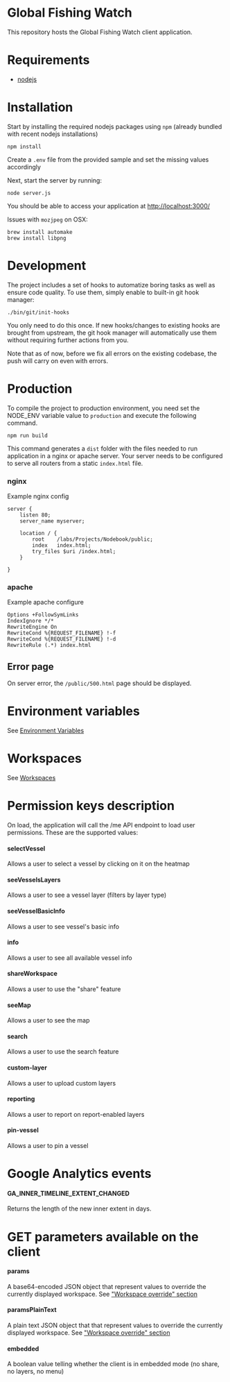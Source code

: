 # Global Fishing Watch

This repository hosts the Global Fishing Watch client application.

# Requirements

- [nodejs](https://nodejs.org/en/)

# Installation

Start by installing the required nodejs packages using `npm` (already bundled with recent nodejs installations)

```
npm install
```

Create a `.env` file from the provided sample and set the missing values accordingly

Next, start the server by running:

```
node server.js
```

You should be able to access your application at [http://localhost:3000/](http://localhost:3000/)

Issues with `mozjpeg` on OSX:
```
brew install automake
brew install libpng
```

# Development

The project includes a set of hooks to automatize boring tasks as well as ensure code quality.
To use them, simply enable to built-in git hook manager:

```
./bin/git/init-hooks
```

You only need to do this once. If new hooks/changes to existing hooks are brought from upstream, the git hook manager
 will automatically use them without requiring further actions from you.

Note that as of now, before we fix all errors on the existing codebase, the push will carry on even with errors.

# Production

To compile the project to production environment, you need set the NODE_ENV variable value to `production` and
execute the following command.
```
npm run build
```

This command generates a `dist` folder with the files needed to run application in a nginx or apache server. Your
server needs to be configured to serve all routers from a static `index.html` file.

### nginx
Example nginx config
```
server {
    listen 80;
    server_name myserver;

    location / {
        root    /labs/Projects/Nodebook/public;
        index   index.html;
        try_files $uri /index.html;
    }

}
```

### apache
Example apache configure
```
Options +FollowSymLinks
IndexIgnore */*
RewriteEngine On
RewriteCond %{REQUEST_FILENAME} !-f
RewriteCond %{REQUEST_FILENAME} !-d
RewriteRule (.*) index.html
```

## Error page

On server error, the `/public/500.html` page should be displayed.




# Environment variables 

See <a href="https://github.com/GlobalFishingWatch/map-client/blob/develop/documentation/env_variables.md">Environment Variables</a> 

# Workspaces

See <a href="https://github.com/GlobalFishingWatch/map-client/blob/develop/documentation/workspaces.md">Workspaces</a> 


# Permission keys description

On load, the application will call the /me API endpoint to load user permissions. These are the supported values:

#### selectVessel

Allows a user to select a vessel by clicking on it on the heatmap

#### seeVesselsLayers

Allows a user to see a vessel layer (filters by layer type)

#### seeVesselBasicInfo

Allows a user to see vessel's basic info

#### info

Allows a user to see all available vessel info

#### shareWorkspace

Allows a user to use the "share" feature

#### seeMap

Allows a user to see the map

#### search

Allows a user to use the search feature

#### custom-layer

Allows a user to upload custom layers

#### reporting

Allows a user to report on report-enabled layers

#### pin-vessel

Allows a user to pin a vessel




# Google Analytics events

#### GA_INNER_TIMELINE_EXTENT_CHANGED

Returns the length of the new inner extent in days.


# GET parameters available on the client

#### params

A base64-encoded JSON object that represent values to override the currently displayed workspace. See <a href="https://github.com/GlobalFishingWatch/map-client/blob/develop/documentation/workspaces.md#workspace-override">"Workspace override" section</a>

#### paramsPlainText

A plain text JSON object that that represent values to override the currently displayed workspace. See <a href="https://github.com/GlobalFishingWatch/map-client/blob/develop/documentation/workspaces.md#workspace-override">"Workspace override" section</a>

#### embedded

A boolean value telling whether the client is in embedded mode (no share, no layers, no menu)


